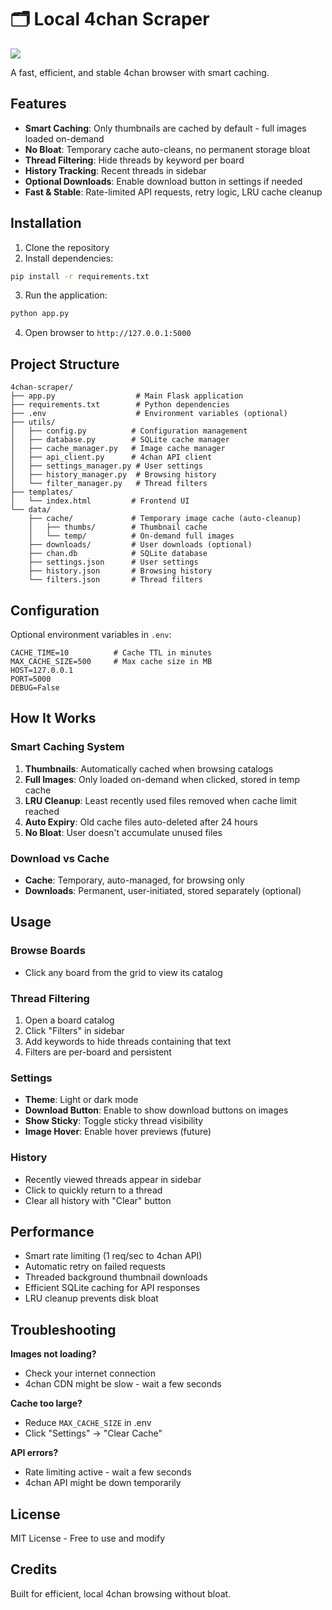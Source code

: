 <div align="left">

# 🗂️ Local 4chan Scraper

<!-- WIP badge (top, centered) -->
<p align="left">
  <img src="https://img.shields.io/badge/🚧%20work%20in%20progress-orange?style=for-the-badge&labelColor=1f2937">
</p>

<div align="left">

A fast, efficient, and stable 4chan browser with smart caching.

## Features

- **Smart Caching**: Only thumbnails are cached by default - full images loaded on-demand
- **No Bloat**: Temporary cache auto-cleans, no permanent storage bloat
- **Thread Filtering**: Hide threads by keyword per board
- **History Tracking**: Recent threads in sidebar
- **Optional Downloads**: Enable download button in settings if needed
- **Fast & Stable**: Rate-limited API requests, retry logic, LRU cache cleanup

## Installation

1. Clone the repository
2. Install dependencies:
```bash
pip install -r requirements.txt
```

3. Run the application:
```bash
python app.py
```

4. Open browser to `http://127.0.0.1:5000`

## Project Structure

```
4chan-scraper/
├── app.py                  # Main Flask application
├── requirements.txt        # Python dependencies
├── .env                    # Environment variables (optional)
├── utils/
│   ├── config.py          # Configuration management
│   ├── database.py        # SQLite cache manager
│   ├── cache_manager.py   # Image cache manager
│   ├── api_client.py      # 4chan API client
│   ├── settings_manager.py # User settings
│   ├── history_manager.py  # Browsing history
│   └── filter_manager.py   # Thread filters
├── templates/
│   └── index.html         # Frontend UI
└── data/
    ├── cache/             # Temporary image cache (auto-cleanup)
    │   ├── thumbs/        # Thumbnail cache
    │   └── temp/          # On-demand full images
    ├── downloads/         # User downloads (optional)
    ├── chan.db            # SQLite database
    ├── settings.json      # User settings
    ├── history.json       # Browsing history
    └── filters.json       # Thread filters
```

## Configuration

Optional environment variables in `.env`:

```
CACHE_TIME=10          # Cache TTL in minutes
MAX_CACHE_SIZE=500     # Max cache size in MB
HOST=127.0.0.1
PORT=5000
DEBUG=False
```

## How It Works

### Smart Caching System

1. **Thumbnails**: Automatically cached when browsing catalogs
2. **Full Images**: Only loaded on-demand when clicked, stored in temp cache
3. **LRU Cleanup**: Least recently used files removed when cache limit reached
4. **Auto Expiry**: Old cache files auto-deleted after 24 hours
5. **No Bloat**: User doesn't accumulate unused files

### Download vs Cache

- **Cache**: Temporary, auto-managed, for browsing only
- **Downloads**: Permanent, user-initiated, stored separately (optional)

## Usage

### Browse Boards
- Click any board from the grid to view its catalog

### Thread Filtering
1. Open a board catalog
2. Click "Filters" in sidebar
3. Add keywords to hide threads containing that text
4. Filters are per-board and persistent

### Settings
- **Theme**: Light or dark mode
- **Download Button**: Enable to show download buttons on images
- **Show Sticky**: Toggle sticky thread visibility
- **Image Hover**: Enable hover previews (future)

### History
- Recently viewed threads appear in sidebar
- Click to quickly return to a thread
- Clear all history with "Clear" button

## Performance

- Smart rate limiting (1 req/sec to 4chan API)
- Automatic retry on failed requests
- Threaded background thumbnail downloads
- Efficient SQLite caching for API responses
- LRU cleanup prevents disk bloat

## Troubleshooting

**Images not loading?**
- Check your internet connection
- 4chan CDN might be slow - wait a few seconds

**Cache too large?**
- Reduce `MAX_CACHE_SIZE` in .env
- Click "Settings" → "Clear Cache"

**API errors?**
- Rate limiting active - wait a few seconds
- 4chan API might be down temporarily

## License

MIT License - Free to use and modify

## Credits

Built for efficient, local 4chan browsing without bloat.

